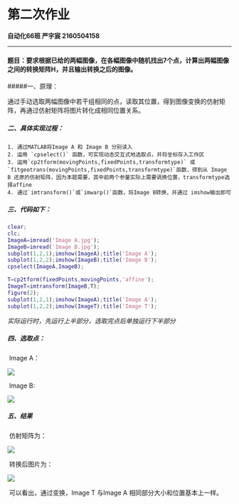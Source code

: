 # 第二次作业

**自动化66班     严宇宸     2160504158**

-------------------

#### 题目：要求根据已给的两幅图像，在各幅图像中随机找出7个点，计算出两幅图像之间的转换矩阵H，并且输出转换之后的图像。

#####一、原理：

​	通过手动选取两幅图像中若干组相同的点，读取其位置，得到图像变换的仿射矩阵，再通过仿射矩阵将图片转化成相同位置关系。

##### 二、具体实现过程：

 	1. 通过MATLAB将Image A 和 Image B 分别读入
 	2. 运用 `cpselect()` 函数，可实现动态交互式地选取点，并将坐标存入工作区
 	3. 运用`cp2tform(movingPoints,fixedPoints,transformtype)` 或`fitgeotrans(movingPoints,fixedPoints,transformtype)`函数，得到从 Image B 还原的仿射矩阵，因为本题需要，其中前两个参量实际上需要调换位置，transformtype选择affine
 	4. 通过`imtransform()`或`imwarp()`函数，将Image B转换，并通过 imshow输出即可

##### 三、代码如下：

```matlab
clear;
clc;
ImageA=imread('Image A.jpg');
ImageB=imread('Image B.jpg');
subplot(1,2,1);imshow(ImageA);title('Image A');
subplot(1,2,2);imshow(ImageB);title('Image B');
cpselect(ImageA,ImageB);

T=cp2tform(fixedPoints,movingPoints,'affine');
ImageT=imtransform(ImageB,T);
figure(2);
subplot(1,2,1);imshow(ImageA);title('Image A');
subplot(1,2,2);imshow(ImageT);title('Image T');
```

*实际运行时，先运行上半部分，选取完点后单独运行下半部分*

##### 四、选取点：

​	Image A：

![](https://note.youdao.com/yws/api/personal/file/2FEDF502228F4D09980B7414A13D34CB?method=download&shareKey=e43520c7e06b14a4c50354f553cda392)

​	Image B:

![](https://note.youdao.com/yws/api/personal/file/67B0CB188AEF416AB9DB12CC19B6BA79?method=download&shareKey=adfb37ccf060f84f463ac7aef12afab9)

##### 五、结果

​		仿射矩阵为：

![](https://latex.codecogs.com/gif.latex?T=\left[\begin{matrix}0.9641&-0.2536&0\\0.2574&0.9647&0\\2.3547&714.4102&1\end{matrix}\right])

​		转换后图片为：

![](https://note.youdao.com/yws/api/personal/file/D8BCBCE378AD451D832813D2D9997AE7?method=download&shareKey=90133368df6a60e18288e5ccf2f112fe)

​		可以看出，通过变换，Image T 与Image A 相同部分大小和位置基本上一样。	